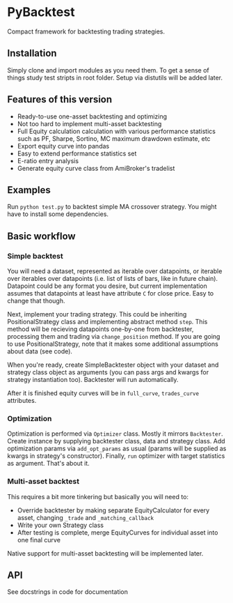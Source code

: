 # PyBacktest
Compact framework for backtesting trading strategies.

## Installation
Simply clone and import modules as you need them. To get a sense of things study test stripts in root folder. Setup via distutils will be added later.

## Features of this version
 * Ready-to-use one-asset backtesting and optimizing
 * Not too hard to implement multi-asset backtesting
 * Full Equity calculation calculation with various performance statistics such as PF, Sharpe, Sortino, MC maximum drawdown estimate, etc
  * Export equity curve into pandas
  * Easy to extend performance statistics set
 * E-ratio entry analysis
 * Generate equity curve class from AmiBroker's tradelist

## Examples
Run `python test.py` to backtest simple MA crossover strategy. You might have to install some dependencies.

## Basic workflow
### Simple backtest
You will need a dataset, represented as iterable over datapoints, or iterable over iterables over datapoints (i.e. list of lists of bars, like in future chain). Datapoint could be any format you desire, but current implementation assumes that datapoints at least have attribute `C` for close price. Easy to change that though.

Next, implement your trading strategy. This could be inheriting PositionalStrategy class and implementing abstract method `step`. This method will be recieving datapoints one-by-one from backtester, processing them and trading via `change_position` method. If you are going to use PositionalStrategy, note that it makes some additional assumptions about data (see code).

When you're ready, create SimpleBacktester object with your dataset and strategy class object as arguments (you can pass args and kwargs for strategy instantiation too). Backtester will run automatically.

After it is finished equity curves will be in `full_curve`, `trades_curve` attributes.

### Optimization
Optimization is performed via `Optimizer` class. Mostly it mirrors `Backtester`. Create instance by supplying backtester class, data and strategy class. Add optimization params via `add_opt_params` as usual (params will be supplied as kwargs in strategy's constructor). Finally, `run` optimizer with target statistics as argument. That's about it.

### Multi-asset backtest
This requires a bit more tinkering but basically you will need to:

 * Override backtester by making separate EquityCalculator for every asset, changing `_trade` and `_matching_callback`
 * Write your own Strategy class
 * After testing is complete, merge EquityCurves for individual asset into one final curve

Native support for multi-asset backtesting will be implemented later.

## API
See docstrings in code for documentation